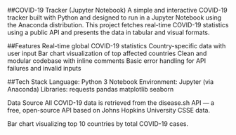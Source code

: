 ##COVID-19 Tracker (Jupyter Notebook)
A simple and interactive COVID-19 tracker built with Python and designed to run in a Jupyter Notebook using the Anaconda distribution. This project fetches real-time COVID-19 statistics using a public API and presents the data in tabular and visual formats.

##Features
Real-time global COVID-19 statistics
Country-specific data with user input
Bar chart visualization of top affected countries
Clean and modular codebase with inline comments
Basic error handling for API failures and invalid inputs

##Tech Stack
Language: Python 3
Notebook Environment: Jupyter (via Anaconda)
Libraries:
  requests
  pandas
  matplotlib
  seaborn

Data Source
All COVID-19 data is retrieved from the disease.sh API — a free, open-source API based on Johns Hopkins University CSSE data.

Bar chart visualizing top 10 countries by total COVID-19 cases.
